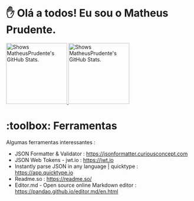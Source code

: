 <h1> ✋ Olá a todos! Eu sou o Matheus Prudente.</h1>

<a href="https://github.com/MatheusPrudente">
<picture>
  <source media="(prefers-color-scheme: dark)" srcset="https://github-readme-stats.vercel.app/api?username=MatheusPrudente&show_icons=true&include_all_commits=true&count_private=true&theme=dark" height="165em"  max-width: 100%;>
  <img alt="Shows MatheusPrudente's GitHub Stats." src="https://github-readme-stats.vercel.app/api?username=MatheusPrudente&show_icons=true&include_all_commits=true&count_private=true&theme=default" height="165em" max-width: 100%;>
</picture>
  
<picture>  
  <source media="(prefers-color-scheme: dark)" srcset="https://github-readme-stats.vercel.app/api/top-langs/?username=MatheusPrudente&langs_count=6&layout=compact&theme=dark" height="165em"  max-width: 100%;>
  <img alt="Shows MatheusPrudente's GitHub Stats." src="https://github-readme-stats.vercel.app/api/top-langs/?username=MatheusPrudente&langs_count=6&layout=compact&theme=default" height="165em" max-width: 100%;>
</picture>
</a>

  <h1> :toolbox: Ferramentas </h1>

Algumas ferramentas interessantes : 

- JSON Formatter & Validator : https://jsonformatter.curiousconcept.com
- JSON Web Tokens - jwt.io : https://jwt.io
- Instantly parse JSON in any language | quicktype : https://app.quicktype.io
- Readme.so : https://readme.so/
- Editor.md - Open source online Markdown editor : https://pandao.github.io/editor.md/en.html
